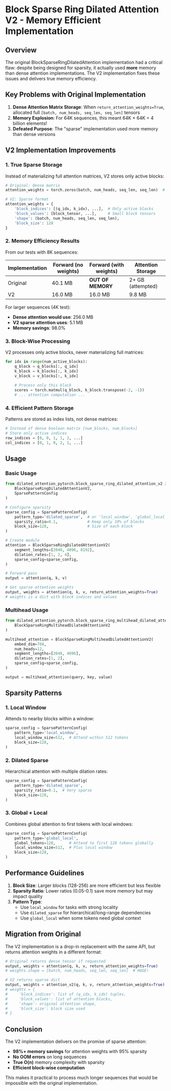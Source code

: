 # Block Sparse Ring Dilated Attention V2 - Memory Efficient Implementation

## Overview

The original BlockSparseRingDilatedAttention implementation had a critical flaw: despite being designed for sparsity, it actually used **more** memory than dense attention implementations. The V2 implementation fixes these issues and delivers true memory efficiency.

## Key Problems with Original Implementation

1. **Dense Attention Matrix Storage**: When `return_attention_weights=True`, allocated full `[batch, num_heads, seq_len, seq_len]` tensors
2. **Memory Explosion**: For 64K sequences, this meant 64K × 64K = 4 billion elements!
3. **Defeated Purpose**: The "sparse" implementation used more memory than dense versions

## V2 Implementation Improvements

### 1. True Sparse Storage

Instead of materializing full attention matrices, V2 stores only active blocks:

```python
# Original: Dense matrix
attention_weights = torch.zeros(batch, num_heads, seq_len, seq_len)  # Huge!

# V2: Sparse format
attention_weights = {
    'block_indices': [(q_idx, k_idx), ...],  # Only active blocks
    'block_values': [block_tensor, ...],     # Small block tensors
    'shape': (batch, num_heads, seq_len, seq_len),
    'block_size': 128
}
```

### 2. Memory Efficiency Results

From our tests with 8K sequences:

| Implementation | Forward (no weights) | Forward (with weights) | Attention Storage |
|----------------|---------------------|------------------------|-------------------|
| Original       | 40.1 MB            | **OUT OF MEMORY**      | 2+ GB (attempted) |
| V2             | 16.0 MB            | 16.0 MB                | 9.8 MB           |

For larger sequences (4K test):
- **Dense attention would use**: 256.0 MB
- **V2 sparse attention uses**: 5.1 MB
- **Memory savings**: 98.0%

### 3. Block-Wise Processing

V2 processes only active blocks, never materializing full matrices:

```python
for idx in range(num_active_blocks):
    q_block = q_blocks[:, q_idx]
    k_block = k_blocks[:, k_idx]
    v_block = v_blocks[:, k_idx]
    
    # Process only this block
    scores = torch.matmul(q_block, k_block.transpose(-2, -1))
    # ... attention computation ...
```

### 4. Efficient Pattern Storage

Patterns are stored as index lists, not dense matrices:

```python
# Instead of dense boolean matrix [num_blocks, num_blocks]
# Store only active indices
row_indices = [0, 0, 1, 1, 2, ...]
col_indices = [0, 1, 0, 2, 1, ...]
```

## Usage

### Basic Usage

```python
from dilated_attention_pytorch.block_sparse_ring_dilated_attention_v2 import (
    BlockSparseRingDilatedAttentionV2,
    SparsePatternConfig
)

# Configure sparsity
sparse_config = SparsePatternConfig(
    pattern_type='dilated_sparse',  # or 'local_window', 'global_local'
    sparsity_ratio=0.1,             # Keep only 10% of blocks
    block_size=128,                 # Size of each block
)

# Create module
attention = BlockSparseRingDilatedAttentionV2(
    segment_lengths=[2048, 4096, 8192],
    dilation_rates=[1, 2, 4],
    sparse_config=sparse_config,
)

# Forward pass
output = attention(q, k, v)

# Get sparse attention weights
output, weights = attention(q, k, v, return_attention_weights=True)
# weights is a dict with block indices and values
```

### Multihead Usage

```python
from dilated_attention_pytorch.block_sparse_ring_multihead_dilated_attention_v2 import (
    BlockSparseRingMultiheadDilatedAttentionV2
)

multihead_attention = BlockSparseRingMultiheadDilatedAttentionV2(
    embed_dim=768,
    num_heads=12,
    segment_lengths=[2048, 4096],
    dilation_rates=[1, 2],
    sparse_config=sparse_config,
)

output = multihead_attention(query, key, value)
```

## Sparsity Patterns

### 1. Local Window
Attends to nearby blocks within a window:
```python
sparse_config = SparsePatternConfig(
    pattern_type='local_window',
    local_window_size=512,  # Attend within 512 tokens
    block_size=128,
)
```

### 2. Dilated Sparse
Hierarchical attention with multiple dilation rates:
```python
sparse_config = SparsePatternConfig(
    pattern_type='dilated_sparse',
    sparsity_ratio=0.1,  # Very sparse
    block_size=128,
)
```

### 3. Global + Local
Combines global attention to first tokens with local windows:
```python
sparse_config = SparsePatternConfig(
    pattern_type='global_local',
    global_tokens=128,      # Attend to first 128 tokens globally
    local_window_size=512,  # Plus local window
    block_size=128,
)
```

## Performance Guidelines

1. **Block Size**: Larger blocks (128-256) are more efficient but less flexible
2. **Sparsity Ratio**: Lower ratios (0.05-0.1) save more memory but may impact quality
3. **Pattern Type**: 
   - Use `local_window` for tasks with strong locality
   - Use `dilated_sparse` for hierarchical/long-range dependencies
   - Use `global_local` when some tokens need global context

## Migration from Original

The V2 implementation is a drop-in replacement with the same API, but returns attention weights in a different format:

```python
# Original returns dense tensor if requested
output, weights = attention(q, k, v, return_attention_weights=True)
# weights.shape = [batch, num_heads, seq_len, seq_len]  # HUGE!

# V2 returns sparse dict
output, weights = attention_v2(q, k, v, return_attention_weights=True)
# weights = {
#     'block_indices': list of (q_idx, k_idx) tuples,
#     'block_values': list of attention blocks,
#     'shape': original attention shape,
#     'block_size': block size used
# }
```

## Conclusion

The V2 implementation delivers on the promise of sparse attention:
- **98%+ memory savings** for attention weights with 95% sparsity
- **No OOM errors** on long sequences
- **True O(n)** memory complexity with sparsity
- **Efficient block-wise computation**

This makes it practical to process much longer sequences that would be impossible with the original implementation.